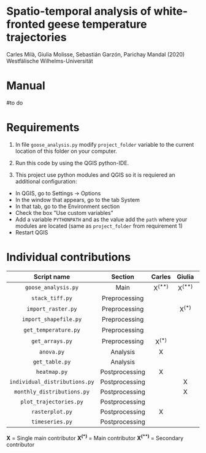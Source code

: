 # Spatio-temporal analysis of white-fronted geese temperature trajectories

Carles Milà, Giulia Molisse, Sebastián Garzón, Parichay Mandal (2020)
Westfälische Wilhelms-Universität

# Manual

#to do

# Requirements

1. In file `goose_analysis.py` modify `project_folder` variable to the current location of this folder on your computer.

2. Run this code by using the QGIS python-IDE.

3. This project use python modules and QGIS so it is requiered an additional configuration:

  - In QGIS, go to Settings -> Options
  - In the window that appears, go to the tab System
  - In that tab, go to the Environment section
  - Check the box "Use custom variables"
  - Add a variable `PYTHONPATH` and as the value add the `path` where your modules are located (same as `project_folder` from requirement 1)
  - Restart QGIS
  
  # Individual contributions
  
| Script name |  Section|  Carles | Giulia   | Sebastian | Parichay |
|:-------------:|:---------:|:---------:|:----------:|:---------:|:---------:|
|`goose_analysis.py`|Main|X<sup>(**)</sup>|X<sup>(**)</sup>|X<sup>(*)</sup>|X<sup>(**)</sup>|
|`stack_tiff.py`|Preprocessing|||X||
|`import_raster.py`|Preprocessing||X<sup>(*)</sup>|X<sup>(**)</sup>||
|`import_shapefile.py`|Preprocessing|||X||
|`get_temperature.py`|Preprocessing|||X<sup>(**)</sup>|X<sup>(*)</sup>|
|`get_arrays.py`|Preprocessing|X<sup>(*)</sup>||X<sup>(**)</sup>||
|`anova.py`|Analysis|X||||
|`get_table.py`|Analysis||||X|
|`heatmap.py`|Postprocessing|X||||
|`individual_distributions.py`|Postprocessing||X|||
|`monthly_distributions.py`|Postprocessing||X|||
|`plot_trajectories.py`|Postprocessing||||X|
|`rasterplot.py`|Postprocessing|X||||
|`timeseries.py`|Postprocessing|||X||

**X** = Single main contributor 
__X<sup>(*)</sup>__ = Main contributor
__X<sup>(**)</sup>__ = Secondary contributor

